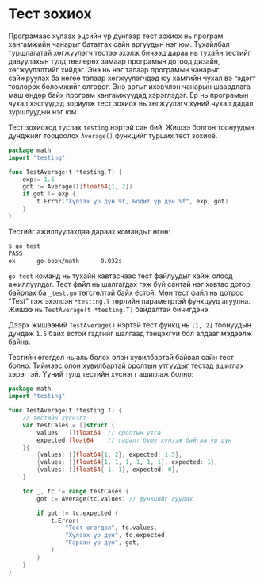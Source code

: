 # Тест зохиох

Програмаас хүлээх эцсийн үр дүнгээр тест зохиох нь програм хангамжийн чанарыг бататгах сайн аргуудын нэг юм. Тухайлбал туршлагатай хөгжүүлэгч тестээ эхэлж бичээд дараа нь тухайн тестийг давуулахын тулд төвлөрөх замаар програмын дотоод дизайн, хөгжүүлэлтийг хийдэг. Энэ нь нэг талаар програмын чанарыг сайжруулах ба нөгөө талаар хөгжүүлэгчдэд юу хамгийн чухал вэ гэдэгт төвлөрөх боломжийг олгодог. Энэ аргыг ихэвчлэн чанарын шаардлага маш өндөр байх програм хангамжуудад хэрэглэдэг. Ер нь програмын чухал хэсгүүдэд зориулж тест зохиох нь хөгжүүлэгч хүний чухал дадал зуршлуудын нэг юм.

Тест зохиоход туслах `testing` нэртэй сан бий. Жишээ болгон тоонуудын дунджийг тооцоолох `Average()` функцийг турших тест зохиоё.

```go
package math
import "testing"

func TestAverage(t *testing.T) {
    exp:= 1.5
    got := Average([]float64{1, 2})
    if got != exp {
        t.Error("Хүлээх үр дүн %f, Бодит үр дүн %f", exp, got)
    }
}
```

Тестийг ажиллуулахдаа дараах командыг өгнө:

```sh
$ go test
PASS
ok      go-book/math      0.032s
```

`go test` команд нь тухайн хавтаснаас тест файлуудыг хайж олоод ажиллуулдаг. Тест файл нь шалгагдах гэж  буй сантай нэг хавтас дотор байрлах ба `_test.go` төгсгөлтэй байх ёстой. Мөн тест файл нь дотроо "Test" гэж эхэлсэн `*testing.T` төрлийн параметртэй функцүүд агуулна. Жишээ нь `TestAverage(t *testing.T)` байдалтай бичигдэнэ.

Дээрх жишээний `TestAverage()` нэртэй тест функц нь `[1, 2]` тоонуудын дундаж `1.5` байх ёстой гэдгийг шалгаад тэнцэхгүй бол алдааг мэдээлж байна.

Тестийн өгөгдөл нь аль болох олон хувилбартай байвал сайн тест болно. Тиймээс олон хувилбартай оролтын утгуудыг тестэд ашиглах хэрэгтэй. Үүний тулд тестийн хүснэгт ашиглаж болно:

```go
package math
import "testing"

func TestAverage(t *testing.T) {
	// тестийн хүснэгт
	var testCases = []struct {
		values   []float64	// оролтын утга
		expected float64	// гаралт буюу хүлээж байгаа үр дүн
	}{
		{values: []float64{1, 2}, expected: 1.5},
		{values: []float64{1, 1, 1, 1, 1, 1}, expected: 1},
		{values: []float64{-1, 1}, expected: 0},
	}

	for _, tc := range testCases {
		got := Average(tc.values) // функцийг дуудах

		if got != tc.expected {
			t.Error(
				"Тест өгөгдөл", tc.values,
				"Хүлээх үр дүн", tc.expected,
				"Гарсан үр дүн", got,
			)
		}
	}
}
```